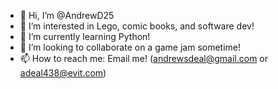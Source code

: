 - 👋 Hi, I’m @AndrewD25
- 👀 I’m interested in Lego, comic books, and software dev!
- 🌱 I’m currently learning Python!
- 💞️ I’m looking to collaborate on a game jam sometime!
- 📫 How to reach me: Email me! (andrewsdeal@gmail.com or adeal438@evit.com)

<!---
AndrewD25/AndrewD25 is a ✨ special ✨ repository because its `README.md` (this file) appears on your GitHub profile.
You can click the Preview link to take a look at your changes.
--->
